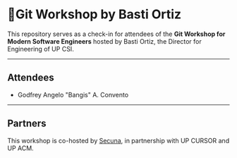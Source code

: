 # 🚀Git Workshop by Basti Ortiz

This repository serves as a check-in for attendees of the **Git Workshop for Modern Software Engineers** hosted by Basti Ortiz, the Director for Engineering of UP CSI.

---
## Attendees

* Godfrey Angelo "Bangis" A. Convento

---
## Partners
This workshop is co-hosted by [Secuna](https://secuna.io), in partnership with UP CURSOR and UP ACM.
